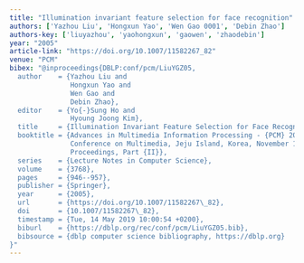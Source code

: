 ```yaml
---
title: "Illumination invariant feature selection for face recognition"
authors: ['Yazhou Liu', 'Hongxun Yao', 'Wen Gao 0001', 'Debin Zhao']
authors-key: ['liuyazhou', 'yaohongxun', 'gaowen', 'zhaodebin']
year: "2005"
article-link: "https://doi.org/10.1007/11582267_82"
venue: "PCM"
bibex: "@inproceedings{DBLP:conf/pcm/LiuYGZ05,
  author    = {Yazhou Liu and
               Hongxun Yao and
               Wen Gao and
               Debin Zhao},
  editor    = {Yo{-}Sung Ho and
               Hyoung Joong Kim},
  title     = {Illumination Invariant Feature Selection for Face Recognition},
  booktitle = {Advances in Multimedia Information Processing - {PCM} 2005, 6th Pacific-Rim
               Conference on Multimedia, Jeju Island, Korea, November 13-16, 2005,
               Proceedings, Part {II}},
  series    = {Lecture Notes in Computer Science},
  volume    = {3768},
  pages     = {946--957},
  publisher = {Springer},
  year      = {2005},
  url       = {https://doi.org/10.1007/11582267\_82},
  doi       = {10.1007/11582267\_82},
  timestamp = {Tue, 14 May 2019 10:00:54 +0200},
  biburl    = {https://dblp.org/rec/conf/pcm/LiuYGZ05.bib},
  bibsource = {dblp computer science bibliography, https://dblp.org}
}"
---
```

